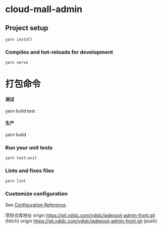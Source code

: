 # cloud-mall-admin

## Project setup

```
yarn install
```

### Compiles and hot-reloads for development

```
yarn serve
```

# 打包命令

#### 测试

yarn build:test

#### 生产

yarn build

### Run your unit tests

```
yarn test:unit
```

### Lints and fixes files

```
yarn lint
```

### Customize configuration

See [Configuration Reference](https://cli.vuejs.org/config/).


项目仓库地址
origin  https://git.ydidc.com/ydidc/jadepool-admin-front.git (fetch)
origin  https://git.ydidc.com/ydidc/jadepool-admin-front.git (push)